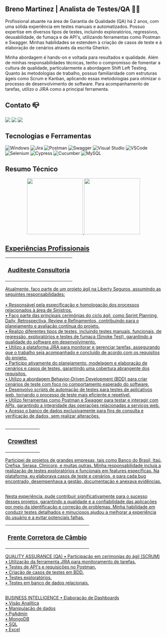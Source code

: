 ## Breno Martinez | Analista de Testes/QA 🔎👾

Profissional atuante na área de Garantia de Qualidade (QA) há 2 anos, com uma sólida experiência em testes manuais e automatizados. Possuo expertise em diversos tipos de testes, incluindo exploratórios, regressivos, deusabilidade, de fumaça e de API's, utilizando ferramentas como Postman e Swagger. Minhas habilidades se estendem à criação de casos de teste e à elaboração de cenários através da escrita Gherkin.

Minha abordagem é hands-on e voltada para resultados e qualidade. Além de minhas responsabilidades técnicas, tenho o compromisso de fomentar a cultura de qualidade, particularmente a abordagem Shift Left Testing. Quanto às metodologias de trabalho, possuo familiaridade com estruturas ágeis como Scrum e Kanban, aplicando essas metodologias para otimizar o processo de desenvolvimento de software. Para acompanhamento de tarefas, utilizo o JIRA como a principal ferramenta.

## Contato 📪

<div> 
  <a href = "https://wa.me/5511970622533"><img src="https://img.shields.io/badge/-whatsapp-%25D366?style=for-the-badge&logo=whatsapp&logoColor=white" target="_blank"></a> 
  <a href = "https://mail.google.com/mail/u/0/#inbox?compose=GTvVlcSBncCHHDszXvPTqnrkZTpkCrcxkRcFDcRJJmwPbWhStRqkfFkCfNnScdKZNtZnnCGZBQBKk"><img src="https://img.shields.io/badge/-Gmail-%23333?style=for-the-badge&logo=gmail&logoColor=white" target="_blank"></a>
  <a href="https://www.linkedin.com/in/breno-martinez/" target="_blank"><img src="https://img.shields.io/badge/-LinkedIn-%230077B5?style=for-the-badge&logo=linkedin&logoColor=white" target="_blank"></a> 
</div>

## Tecnologias e Ferramentas
<img alt="Windows" src="https://img.shields.io/badge/Windows-0078D6?style=for-the-badge&logo=windows&logoColor=white" /> <img alt="Jira" src="https://img.shields.io/badge/Jira-0052CC?style=for-the-badge&logo=Jira&log" /> <img alt="Postman" src="https://img.shields.io/badge/Postman-FF6C37.svg?style=for-the-badge&logo=Postman&logoColor=white" /> <img alt="Swagger" src="https://img.shields.io/badge/swagger-85EA2D.svg?style=for-the-badge&logo=swagger&logoColor=white" />  <img alt="Visual Studio" src="https://img.shields.io/badge/visualstudio-5C2D91.svg?style=for-the-badge&logo=visualstudio&logoColor=white" /> <img alt="VSCode" src="https://img.shields.io/badge/Visual_Studio_Code-0078D4?style=for-the-badge&logo=visual%20studio%20code&logoColor=white" /> <img alt="Selenium" src="https://img.shields.io/badge/Selenium-43B02A.svg?style=for-the-badge&logo=Selenium&logoColor=white" /> <img alt="Cypress" src="https://img.shields.io/badge/Cypress-17202C.svg?style=for-the-badge&logo=Cypress&logoColor=white" /> <img alt="Cucumber" src="https://img.shields.io/badge/Cucumber-23D96C.svg?style=for-the-badge&logo=Cucumber&logoColor=white" /> <img alt="MySQL" src="https://img.shields.io/badge/mysql-4479A1.svg?style=for-the-badge&logo=mysql&logoColor=white" />

## Resumo Técnico

<div align="center">
  <a href="https://github.com/bemartinex">
  <img height="180em" src="https://github-readme-stats.vercel.app/api?username=bemartinex&show_icons=true&theme=github_dark&include_all_commits=true&count_private=true"/>
  <img height="180em" src="https://github-readme-stats.vercel.app/api/top-langs/?username=bemartinex&layout=compact&langs_count=7&theme=github_dark"/>
</div>

## Experiências Profissionais

<table>
  <tr>
    <td style="text-align: center; vertical-align: middle;">
      <h3 style="margin-center">Auditeste Consultoria</h3>
    </td>
  </tr>
</table>
Atualmente, faço parte de um projeto ágil na Liberty Seguros, assumindo as seguintes responsabilidades:<br><br>
• Responsável pela especificação e homologação dos processos relacionados à área de Sinistros.<br>
• Faço parte das principais cerimônias do ciclo ágil, como Sprint Planning, Daily, Retrospectiva, Review e Refinamentos, contribuindo para o planejamento e avaliação contínua do projeto.<br>
• Realizo diferentes tipos de testes, incluindo testes manuais, funcionais, de regressão, exploratórios e testes de fumaça (Smoke Test), garantindo a qualidade do software em desenvolvimento.<br>
• Utilizo a plataforma JIRA para monitorar e gerenciar tarefas, assegurando que o trabalho seja acompanhado e concluído de acordo com os requisitos do projeto.<br>
• Participo ativamente do planejamento, modelagem e elaboração de cenários e casos de testes, garantindo uma cobertura abrangente dos requisitos.<br>
• Utilizo a abordagem Behavior-Driven Development (BDD) para criar cenários de teste com foco no comportamento esperado do software.<br>
• Desenvolvo scripts de automação de testes para testes de aplicativos web, tornando o processo de teste mais eficiente e repetível.<br>
• Utilizo ferramentas como Postman e Swagger para testar e interagir com APIs, garantindo a integridade das operações relacionadas a serviços web.<br>
• Acesso o banco de dados exclusivamente para fins de consulta e verificação de dados, sem realizar alterações.<br><br>

<table>
  <tr>
    <td style="text-align: center; vertical-align: middle;">
      <h3 style="margin-center">Crowdtest</h3>
    </td>
  </tr>
</table>
Participei de projetos de grandes empresas, tais como Banco do Brasil, Itaú, Crefisa, Serasa, Clinicorp, e muitas outras. Minha responsabilidade incluía a realização de testes exploratórios e funcionais em features específicas. Na plataforma, eu elaborava casos de teste e cenários, e para cada bug encontrado, desempenhava a gestão, documentação e anexava evidências.<br><br>

Nesta experiência, pude contribuir significativamente para o sucesso desses projetos, garantindo a qualidade e a confiabilidade das aplicações por meio da identificação e correção de problemas. Minha habilidade em conduzir testes detalhados e minuciosos ajudou a melhorar a experiência do usuário e a evitar potenciais falhas.

<table>
  <tr>
    <td style="text-align: center; vertical-align: middle;">
      <h3 style="margin-center">Frente Corretora de Câmbio</h3>
    </td>
  </tr>
</table>
QUALITY ASSURANCE (QA)
• Participação em cerimonias do ágil (SCRUM)<br>
• Utilização da ferramenta JIRA para monitoramento de tarefas.<br>
• Testes de API's e requisições no Postman.<br>
• Criação de casos de testes em BDD.<br>
• Testes exploratórios.<br>
• Testes em banco de dados relacionais.<br><br>

BUSINESS INTELLIGENCE
• Elaboração de Dashboards<br>
• Visão Analítica<br>
• Manipulação de dados<br>
• PgAdmin<br>
• MongoDB<br>
• SQL<br>
• Excel<br>

##

